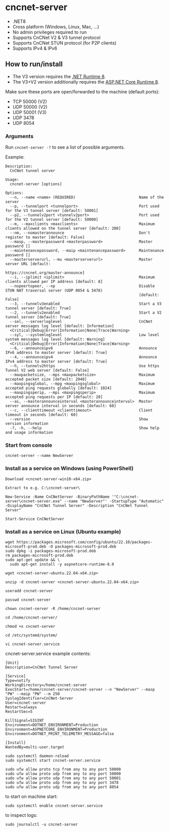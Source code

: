 # cncnet-server

* .NET8
* Cross platform (Windows, Linux, Mac, ...)
* No admin privileges required to run
* Supports CnCNet V2 & V3 tunnel protocol
* Supports CnCNet STUN protocol (for P2P clients)
* Supports IPv4 & IPv6

## How to run/install

* The V3 version requires the [.NET Runtime 8](https://dotnet.microsoft.com/en-us/download/dotnet/8.0/runtime).
* The V3+V2 version additionally requires the [ASP.NET Core Runtime 8](https://dotnet.microsoft.com/en-us/download/dotnet/8.0/runtime).

Make sure these ports are open/forwarded to the machine (default ports):

* TCP 50000 (V2)
* UDP 50000 (V2)
* UDP 50001 (V3)
* UDP 3478
* UDP 8054

### Arguments

Run `cncnet-server -?` to see a list of possible arguments.

Example:

```
Description:
  CnCNet tunnel server

Usage:
  cncnet-server [options]

Options:
  --n, --name <name> (REQUIRED)                            Name of the server
  --p, --tunnelport <tunnelport>                           Port used for the V3 tunnel server [default: 50001]
  --p2, --tunnelv2port <tunnelv2port>                      Port used for the V2 tunnel server [default: 50000]
  --m, --maxclients <maxclients>                           Maximum clients allowed on the tunnel server [default: 200]
  --nm, --nomasterannounce                                 Don't register to master [default: False]
  --masp, --masterpassword <masterpassword>                Master password []
  --maintenancepassword, --maip <maintenancepassword>      Maintenance password []
  --masterserverurl, --mu <masterserverurl>                Master server URL [default:
                                                           https://cncnet.org/master-announce]
  --i, --iplimit <iplimit>                                 Maximum clients allowed per IP address [default: 8]
  --nopeertopeer, --np                                     Disable STUN NAT traversal server (UDP 8054 & 3478)
                                                           [default: False]
  --3, --tunnelv3enabled                                   Start a V3 tunnel server [default: True]
  --2, --tunnelv2enabled                                   Start a V2 tunnel server [default: True]
  --sel, --serverloglevel                                  CnCNet server messages log level [default: Information]
  <Critical|Debug|Error|Information|None|Trace|Warning>
  --syl, --systemloglevel                                  Low level system messages log level [default: Warning]
  <Critical|Debug|Error|Information|None|Trace|Warning>
  --6, --announceipv6                                      Announce IPv6 address to master server [default: True]
  --4, --announceipv4                                      Announce IPv4 address to master server [default: True]
  --h, --tunnelv2https                                     Use https Tunnel V2 web server [default: False]
  --maxpacketsize, --mps <maxpacketsize>                   Maximum accepted packet size [default: 2048]
  --maxpingsglobal, --mpg <maxpingsglobal>                 Maximum accepted ping requests globally [default: 1024]
  --maxpingsperip, --mpi <maxpingsperip>                   Maximum accepted ping requests per IP [default: 20]
  --ai, --masterannounceinterval <masterannounceinterval>  Master server announce interval in seconds [default: 60]
  --c, --clienttimeout <clienttimeout>                     Client timeout in seconds [default: 60]
  --version                                                Show version information
  -?, -h, --help                                           Show help and usage information
```

### Start from console

```
cncnet-server --name NewServer
```

### Install as a service on Windows (using PowerShell)

```
Download <cncnet-server-win10-x64.zip>
```

```
Extract to e.g. C:\cncnet-server\
```

```
New-Service -Name CnCNetServer -BinaryPathName '"C:\cncnet-server\cncnet-server.exe" --name "NewServer"' -StartupType "Automatic" -DisplayName "CnCNet Tunnel Server" -Description "CnCNet Tunnel Server"
```

```
Start-Service CnCNetServer
```

### Install as a service on Linux (Ubuntu example)

```
wget https://packages.microsoft.com/config/ubuntu/22.10/packages-microsoft-prod.deb -O packages-microsoft-prod.deb
sudo dpkg -i packages-microsoft-prod.deb
rm packages-microsoft-prod.deb
sudo apt-get update && \
  sudo apt-get install -y aspnetcore-runtime-8.0
```

```
wget <cncnet-server-ubuntu.22.04-x64.zip>
```

```
unzip -d cncnet-server <cncnet-server-ubuntu.22.04-x64.zip>
```

```
useradd cncnet-server
```

```
passwd cncnet-server
```

```
chown cncnet-server -R /home/cncnet-server
```

```
cd /home/cncnet-server/
```

```
chmod +x cncnet-server
```

```
cd /etc/systemd/system/
```

```
vi cncnet-server.service
```
cncnet-server.service example contents:

```
[Unit]
Description=CnCNet Tunnel Server

[Service]
Type=notify
WorkingDirectory=/home/cncnet-server
ExecStart=/home/cncnet-server/cncnet-server --n "NewServer" --masp "PW" --maip "PW" --m 250
SyslogIdentifier=CnCNet-Server
User=cncnet-server
Restart=always
RestartSec=5

KillSignal=SIGINT
Environment=DOTNET_ENVIRONMENT=Production
Environment=ASPNETCORE_ENVIRONMENT=Production
Environment=DOTNET_PRINT_TELEMETRY_MESSAGE=false

[Install]
WantedBy=multi-user.target
```

```
sudo systemctl daemon-reload
sudo systemctl start cncnet-server.service
```

```
sudo ufw allow proto tcp from any to any port 50000
sudo ufw allow proto udp from any to any port 50000
sudo ufw allow proto udp from any to any port 50001
sudo ufw allow proto udp from any to any port 3478
sudo ufw allow proto udp from any to any port 8054
```

to start on machine start:
```
sudo systemctl enable cncnet-server.service
```

to inspect logs:
```
sudo journalctl -u cncnet-server
```